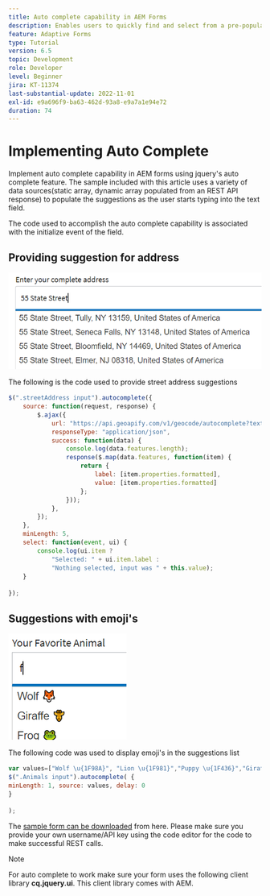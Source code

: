 ```yaml
---
title: Auto complete capability in AEM Forms
description: Enables users to quickly find and select from a pre-populated list of values as they type, leveraging searching and filtering.
feature: Adaptive Forms
type: Tutorial
version: 6.5
topic: Development
role: Developer
level: Beginner
jira: KT-11374
last-substantial-update: 2022-11-01
exl-id: e9a696f9-ba63-462d-93a8-e9a7a1e94e72
duration: 74
---
```

# Implementing Auto Complete

Implement auto complete capability in AEM forms using jquery's auto complete feature.
The sample included with this article uses a variety of data sources(static array, dynamic array populated from an REST API response) to populate the suggestions as the user starts typing into the text field.

The code used to accomplish the auto complete capability is associated with the initialize event of the field.

## Providing suggestion for address

![country-suggestions](assets/auto-complete2.png)



The following is the code used to provide street address suggestions

```javascript
$(".streetAddress input").autocomplete({
    source: function(request, response) {
        $.ajax({
            url: "https://api.geoapify.com/v1/geocode/autocomplete?text=" + request.term + "&apiKey=Your API Key", //please get your own API key with geoapify.com
            responseType: "application/json",
            success: function(data) {
                console.log(data.features.length);
                response($.map(data.features, function(item) {
                    return {
                        label: [item.properties.formatted],
                        value: [item.properties.formatted]
                    };
                }));
            },
        });
    },
    minLength: 5,
    select: function(event, ui) {
        console.log(ui.item ?
            "Selected: " + ui.item.label :
            "Nothing selected, input was " + this.value);
    }

});
```





## Suggestions with emoji's

![country-suggestions](assets/auto-complete3.png)

The following code was used to display emoji's in the suggestions list

``` javascript
var values=["Wolf \u{1F98A}", "Lion \u{1F981}","Puppy \u{1F436}","Giraffe \u{1F992}","Frog \u{1F438}"];
$(".Animals input").autocomplete( {
minLength: 1, source: values, delay: 0
}

);

```

The [sample form can be downloaded](assets/auto-complete-form.zip) from here. Please make sure you provide your own username/API key  using the code editor for the code to make successful REST calls.

>[!NOTE]
>
> For auto complete to work make sure your form uses the following client library **cq.jquery.ui**. This client library comes with AEM.
